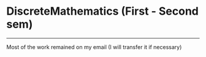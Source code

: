 # DiscreteMathematics (First - Second sem)
____
Most of the work remained on my email (I will transfer it if necessary)